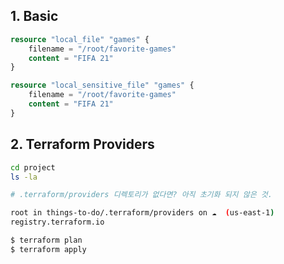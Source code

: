 
## 1. Basic

```tf
resource "local_file" "games" {
	filename = "/root/favorite-games"
	content = "FIFA 21"
}
```

```tf
resource "local_sensitive_file" "games" {
	filename = "/root/favorite-games"
	content = "FIFA 21"
}
```

## 2. Terraform Providers

```sh
cd project
ls -la

# .terraform/providers 디렉토리가 없다면? 아직 초기화 되지 않은 것.
```

```sh
root in things-to-do/.terraform/providers on ☁️  (us-east-1)
registry.terraform.io
```

```bash
$ terraform plan
$ terraform apply
```

